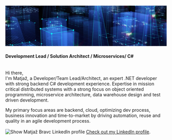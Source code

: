 ![Header image](https://github.com/matjazbravc/matjazbravc/blob/main/profile_background.jpg?raw=true)

#### Development Lead / Solution Architect / Microservices/ C#
<br />
Hi there,
<br />
I'm Matjaž, a Developer/Team Lead/Architect, an expert .NET developer with strong  backend C# development experience. Expertise in mission critical distributed systems with a strong focus on object oriented programming, microservice architecture, data warehouse design and test driven development.
<br />

My primary focus areas are backend, cloud, optimizing dev process, business innovation and time-to-market by driving automation, reuse and quality in an agile development process.
<br /> <br />
![Show Matjaž Bravc LinkedIn profile](https://static.licdn.com/scds/common/u/img/webpromo/btn_in_20x15.png "Show Matjaž Bravc LinkedIn profile")
[Check out my LinkedIn profile](https://www.linkedin.com/in/matjazbravc/).

